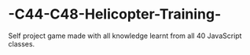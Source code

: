 # -C44-C48-Helicopter-Training-
Self project game made with all knowledge learnt from all 40 JavaScript classes.

